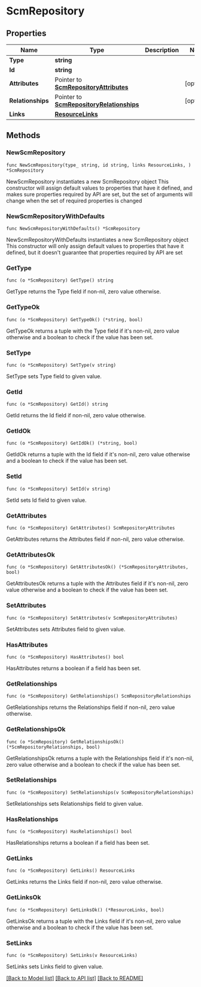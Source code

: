 # ScmRepository

## Properties

Name | Type | Description | Notes
------------ | ------------- | ------------- | -------------
**Type** | **string** |  | 
**Id** | **string** |  | 
**Attributes** | Pointer to [**ScmRepositoryAttributes**](ScmRepositoryAttributes.md) |  | [optional] 
**Relationships** | Pointer to [**ScmRepositoryRelationships**](ScmRepositoryRelationships.md) |  | [optional] 
**Links** | [**ResourceLinks**](ResourceLinks.md) |  | 

## Methods

### NewScmRepository

`func NewScmRepository(type_ string, id string, links ResourceLinks, ) *ScmRepository`

NewScmRepository instantiates a new ScmRepository object
This constructor will assign default values to properties that have it defined,
and makes sure properties required by API are set, but the set of arguments
will change when the set of required properties is changed

### NewScmRepositoryWithDefaults

`func NewScmRepositoryWithDefaults() *ScmRepository`

NewScmRepositoryWithDefaults instantiates a new ScmRepository object
This constructor will only assign default values to properties that have it defined,
but it doesn't guarantee that properties required by API are set

### GetType

`func (o *ScmRepository) GetType() string`

GetType returns the Type field if non-nil, zero value otherwise.

### GetTypeOk

`func (o *ScmRepository) GetTypeOk() (*string, bool)`

GetTypeOk returns a tuple with the Type field if it's non-nil, zero value otherwise
and a boolean to check if the value has been set.

### SetType

`func (o *ScmRepository) SetType(v string)`

SetType sets Type field to given value.


### GetId

`func (o *ScmRepository) GetId() string`

GetId returns the Id field if non-nil, zero value otherwise.

### GetIdOk

`func (o *ScmRepository) GetIdOk() (*string, bool)`

GetIdOk returns a tuple with the Id field if it's non-nil, zero value otherwise
and a boolean to check if the value has been set.

### SetId

`func (o *ScmRepository) SetId(v string)`

SetId sets Id field to given value.


### GetAttributes

`func (o *ScmRepository) GetAttributes() ScmRepositoryAttributes`

GetAttributes returns the Attributes field if non-nil, zero value otherwise.

### GetAttributesOk

`func (o *ScmRepository) GetAttributesOk() (*ScmRepositoryAttributes, bool)`

GetAttributesOk returns a tuple with the Attributes field if it's non-nil, zero value otherwise
and a boolean to check if the value has been set.

### SetAttributes

`func (o *ScmRepository) SetAttributes(v ScmRepositoryAttributes)`

SetAttributes sets Attributes field to given value.

### HasAttributes

`func (o *ScmRepository) HasAttributes() bool`

HasAttributes returns a boolean if a field has been set.

### GetRelationships

`func (o *ScmRepository) GetRelationships() ScmRepositoryRelationships`

GetRelationships returns the Relationships field if non-nil, zero value otherwise.

### GetRelationshipsOk

`func (o *ScmRepository) GetRelationshipsOk() (*ScmRepositoryRelationships, bool)`

GetRelationshipsOk returns a tuple with the Relationships field if it's non-nil, zero value otherwise
and a boolean to check if the value has been set.

### SetRelationships

`func (o *ScmRepository) SetRelationships(v ScmRepositoryRelationships)`

SetRelationships sets Relationships field to given value.

### HasRelationships

`func (o *ScmRepository) HasRelationships() bool`

HasRelationships returns a boolean if a field has been set.

### GetLinks

`func (o *ScmRepository) GetLinks() ResourceLinks`

GetLinks returns the Links field if non-nil, zero value otherwise.

### GetLinksOk

`func (o *ScmRepository) GetLinksOk() (*ResourceLinks, bool)`

GetLinksOk returns a tuple with the Links field if it's non-nil, zero value otherwise
and a boolean to check if the value has been set.

### SetLinks

`func (o *ScmRepository) SetLinks(v ResourceLinks)`

SetLinks sets Links field to given value.



[[Back to Model list]](../README.md#documentation-for-models) [[Back to API list]](../README.md#documentation-for-api-endpoints) [[Back to README]](../README.md)


